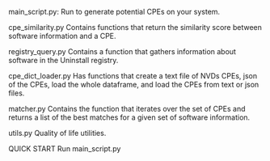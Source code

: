 main_script.py:
Run to generate potential CPEs on your system.

cpe_similarity.py
Contains functions that return the similarity score between software information and a CPE.

registry_query.py
Contains a function that gathers information about software in the Uninstall registry.

cpe_dict_loader.py
Has functions that create a text file of NVDs CPEs, json of the CPEs, load the whole dataframe, and load the CPEs from text or json files.

matcher.py
Contains the function that iterates over the set of CPEs and returns a list of the best matches for a given set of software information.

utils.py
Quality of life utilities.

QUICK START
Run main_script.py